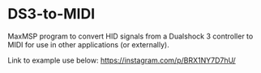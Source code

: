 # DS3-to-MIDI
MaxMSP program to convert HID signals from a Dualshock 3 controller to MIDI for use in other applications (or externally).

Link to example use below:
https://instagram.com/p/BRX1NY7D7hU/

